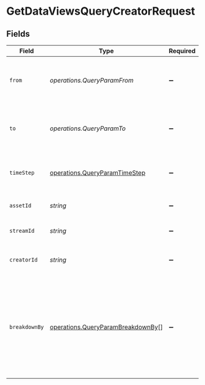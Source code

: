 # GetDataViewsQueryCreatorRequest


## Fields

| Field                                                                                                                           | Type                                                                                                                            | Required                                                                                                                        | Description                                                                                                                     |
| ------------------------------------------------------------------------------------------------------------------------------- | ------------------------------------------------------------------------------------------------------------------------------- | ------------------------------------------------------------------------------------------------------------------------------- | ------------------------------------------------------------------------------------------------------------------------------- |
| `from`                                                                                                                          | *operations.QueryParamFrom*                                                                                                     | :heavy_minus_sign:                                                                                                              | Start timestamp for the query range (inclusive)                                                                                 |
| `to`                                                                                                                            | *operations.QueryParamTo*                                                                                                       | :heavy_minus_sign:                                                                                                              | End timestamp for the query range (exclusive)                                                                                   |
| `timeStep`                                                                                                                      | [operations.QueryParamTimeStep](../../models/operations/queryparamtimestep.md)                                                  | :heavy_minus_sign:                                                                                                              | The time step to aggregate viewership metrics by                                                                                |
| `assetId`                                                                                                                       | *string*                                                                                                                        | :heavy_minus_sign:                                                                                                              | The asset ID to filter metrics for                                                                                              |
| `streamId`                                                                                                                      | *string*                                                                                                                        | :heavy_minus_sign:                                                                                                              | The stream ID to filter metrics for                                                                                             |
| `creatorId`                                                                                                                     | *string*                                                                                                                        | :heavy_minus_sign:                                                                                                              | The creator ID to filter the query results                                                                                      |
| `breakdownBy`                                                                                                                   | [operations.QueryParamBreakdownBy](../../models/operations/queryparambreakdownby.md)[]                                          | :heavy_minus_sign:                                                                                                              | The list of fields to break down the query results. Specify this<br/>query-string multiple times to break down by multiple fields.<br/> |
